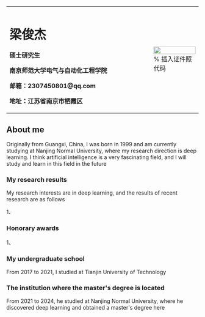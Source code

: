 <table border="0">
  <tr>
    <td width="75%">
      <h1>梁俊杰</h1>
      <p><b>硕士研究生</b></p>
      <p><b>南京师范大学电气与自动化工程学院</b></p>
      <p><b>邮箱：2307450801@qq.com</b></p>
      <p><b>地址：江苏省南京市栖霞区</b></p>
    </td>
    <td width="25%">
      <img src="/zhengjianzhao.jpg" width="100%">      % 插入证件照代码
    </td>
  </tr>
</table>

## About me

Originally from Guangxi, China, I was born in 1999 and am currently studying at Nanjing Normal University, where my research direction is deep learning. I think artificial intelligence is a very fascinating field, and I will study and learn in this field in the future 

### My research results

My research interests are in deep learning, and the results of recent research are as follows

1、

### Honorary awards
1、


### My undergraduate school
From 2017 to 2021, I studied at Tianjin University of Technology


### The institution where the master's degree is located

From 2021 to 2024, he studied at Nanjing Normal University, where he discovered deep learning and obtained a master's degree here
